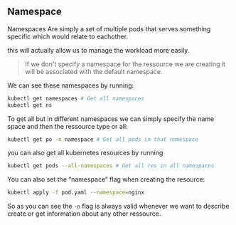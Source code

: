 ## Namespace
Namespaces Are simply a set of multiple pods that serves something specific which would relate to eachother.

this will actually allow us to manage the workload more easily.

>If we don't specify a namespace for the ressource we are creating it will be associated with the default namespace.

We can see these namespaces by running:
```sh
kubectl get namespaces # Get all namespaces
kubectl get ns
```
To get all but in different namespaces we can simply specify the name space and then the ressource type or all:
```sh
kubectl get po -n namespace # Get all pods in that namespace
```
you can also get all kubernetes resources by running
```sh
kubectl get pods --all-namespaces # Get all res in all namespaces
```
You can also set the “namespace” flag when creating the resource:
```sh
kubectl apply -f pod.yaml --namespace=nginx
```
So as you can see the `-n` flag is always valid whenever we want to describe create or get information about any other ressource.
